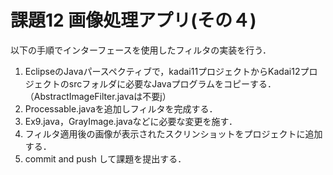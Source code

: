 # 課題12 画像処理アプリ(その４)

以下の手順でインターフェースを使用したフィルタの実装を行う．
1. EclipseのJavaパースペクティブで，kadai11プロジェクトからKadai12プロジェクトのsrcフォルダに必要なJavaプログラムをコピーする．（AbstractImageFilter.javaは不要j）
2. Processable.javaを追加しフィルタを完成する．
3. Ex9.java，GrayImage.javaなどに必要な変更を施す．
4. フィルタ適用後の画像が表示されたスクリンショットをプロジェクトに追加する．
5. commit and push して課題を提出する．

